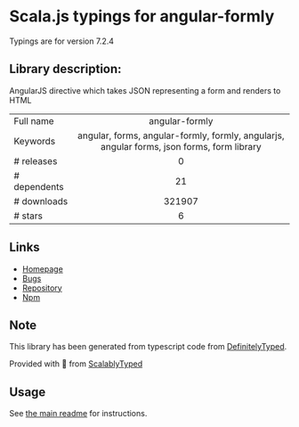 
# Scala.js typings for angular-formly

Typings are for version 7.2.4

## Library description:
AngularJS directive which takes JSON representing a form and renders to HTML

|                    |                 |
| ------------------ | :-------------: |
| Full name          | angular-formly |
| Keywords           | angular, forms, angular-formly, formly, angularjs, angular forms, json forms, form library |
| # releases         | 0 |
| # dependents       | 21 |
| # downloads        | 321907 |
| # stars            | 6 |

## Links
- [Homepage](http://formly-js.github.io/angular-formly/)
- [Bugs](https://github.com/formly-js/angular-formly/issues)
- [Repository](https://github.com/formly-js/angular-formly)
- [Npm](https://www.npmjs.com/package/angular-formly)
    


## Note
This library has been generated from typescript code from [DefinitelyTyped](https://definitelytyped.org).

Provided with :purple_heart: from [ScalablyTyped](https://github.com/oyvindberg/ScalablyTyped)

## Usage
See [the main readme](../../readme.md) for instructions.


